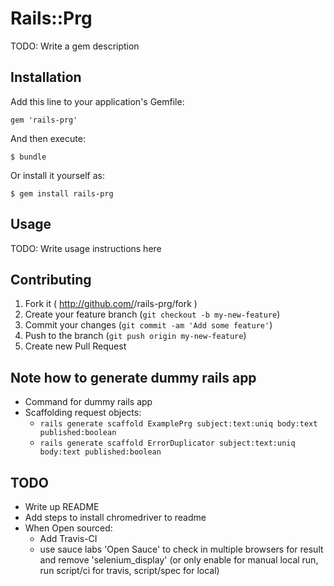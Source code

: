 # Rails::Prg

TODO: Write a gem description

## Installation

Add this line to your application's Gemfile:

    gem 'rails-prg'

And then execute:

    $ bundle

Or install it yourself as:

    $ gem install rails-prg

## Usage

TODO: Write usage instructions here

## Contributing

1. Fork it ( http://github.com/<my-github-username>/rails-prg/fork )
2. Create your feature branch (`git checkout -b my-new-feature`)
3. Commit your changes (`git commit -am 'Add some feature'`)
4. Push to the branch (`git push origin my-new-feature`)
5. Create new Pull Request


## Note how to generate dummy rails app

  * Command for dummy rails app
  * Scaffolding request objects:
    * `rails generate scaffold ExamplePrg subject:text:uniq body:text published:boolean`
    * `rails generate scaffold ErrorDuplicator subject:text:uniq body:text published:boolean`

## TODO
  * Write up README
  * Add steps to install chromedriver to readme
  * When Open sourced:
    * Add Travis-CI
    * use sauce labs 'Open Sauce' to check in multiple browsers for result and remove 'selenium_display' (or only enable for manual local run, run script/ci for travis, script/spec for local)
